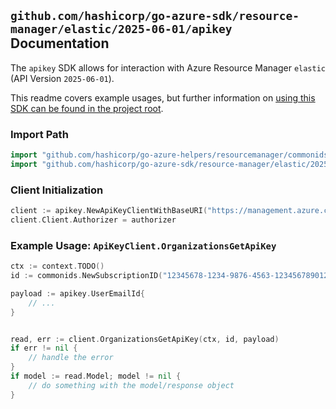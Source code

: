 
## `github.com/hashicorp/go-azure-sdk/resource-manager/elastic/2025-06-01/apikey` Documentation

The `apikey` SDK allows for interaction with Azure Resource Manager `elastic` (API Version `2025-06-01`).

This readme covers example usages, but further information on [using this SDK can be found in the project root](https://github.com/hashicorp/go-azure-sdk/tree/main/docs).

### Import Path

```go
import "github.com/hashicorp/go-azure-helpers/resourcemanager/commonids"
import "github.com/hashicorp/go-azure-sdk/resource-manager/elastic/2025-06-01/apikey"
```


### Client Initialization

```go
client := apikey.NewApiKeyClientWithBaseURI("https://management.azure.com")
client.Client.Authorizer = authorizer
```


### Example Usage: `ApiKeyClient.OrganizationsGetApiKey`

```go
ctx := context.TODO()
id := commonids.NewSubscriptionID("12345678-1234-9876-4563-123456789012")

payload := apikey.UserEmailId{
	// ...
}


read, err := client.OrganizationsGetApiKey(ctx, id, payload)
if err != nil {
	// handle the error
}
if model := read.Model; model != nil {
	// do something with the model/response object
}
```
